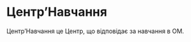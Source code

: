 # ЦентрʼНавчання

<subject>ЦентрʼНавчання</subject> <keyword>це</keyword> <subject>Центр</subject>, що відповідає за навчання
в <subject>ОМ</subject>.